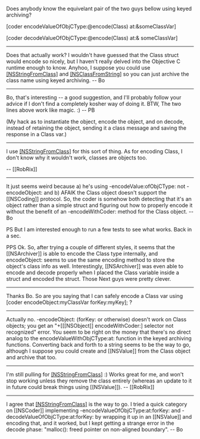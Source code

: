 Does anybody know the equivelant pair of the two guys bellow using keyed archiving?

[coder encodeValueOfObjCType:@encode(Class) at:&someClassVar]

[coder decodeValueOfObjCType:@encode(Class) at:& someClassVar]

----

Does that actually work?  I wouldn't have guessed that the Class struct would encode so nicely, but I haven't really delved into the Objective C runtime enough to know.  Anyhoo, I suppose you could use [[NSStringFromClass]]() and [[NSClassFromString]]() so you can just archive the class name using keyed archiving.   -- Bo

----

Bo, that's interesting -- a good suggestion, and I'll probably follow your advice if I don't find a completely kosher way of doing it.  BTW, The two lines above work like magic. :) -- PB

(My hack as to instantiate the object, encode the object, and on decode, instead of retaining the object, sending it a class message and saving the response in a Class var.)

----

I use [[NSStringFromClass]]() for this sort of thing. As for encoding Class, I don't know why it wouldn't work, classes are objects too.

-- [[RobRix]]

----

It just seems weird because a) he's using -encodeValue:ofObjCType: not -encodeObject: and b) AFAIK the Class object doesn't support the [[NSCoding]] protocol.  So, the coder is somehow both detecting that it's an object rather than a simple struct and figuring out how to properly encode it without the benefit of an -encodeWithCoder: method for the Class object.  -- Bo

PS  But I am interested enough to run a few tests to see what works.  Back in a sec.

PPS  Ok. So, after trying a couple of different styles, it seems that the [[NSArchiver]] is able to encode the Class type internally, and encodeObject: seems to use the same encoding method to store the object's class info as well.  Interestingly, [[NSArchiver]] was even able to encode and decode properly when I placed the Class variable inside a struct and encoded the struct.  Those Next guys were pretty clever.

----

Thanks Bo.  So are you saying that I can safely encode a Class var using [coder encodeObject:myClassVar forKey:myKey]; ?

----

Actually no.  -encodeObject: (forKey: or otherwise) doesn't work on Class objects; you get an "+[[[NSObject]] encodeWithCoder:] selector not recognized" error.  You seem to be right on the money that there's no direct analog to the encodeValueWithObjCType:at: function in the keyed archiving functions.  Converting back and forth to a string seems to be the way to go, although I suppose you could create and [[NSValue]] from the Class object and archive that too.

----

I'm still pulling for [[NSStringFromClass]]() :) Works great for me, and won't stop working unless they remove the class entirely (whereas an update to it in future could break things using [[NSValue]]). -- [[RobRix]]

----

I agree that [[NSStringFromClass]]() is the way to go.  I tried a quick category on [[NSCoder]] implementing -encodeValueOfObjCType:at:forKey: and -decodeValueOfObjCType:at:forKey: by wrapping it up in an [[NSValue]] and encoding that, and it worked, but I kept getting a strange error in the decode phase: "malloc(): freed pointer on non-aligned boundary". -- Bo
